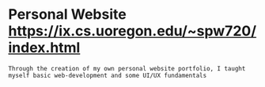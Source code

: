 # Personal Website https://ix.cs.uoregon.edu/~spw720/index.html
    Through the creation of my own personal website portfolio, I taught myself basic web-development and some UI/UX fundamentals